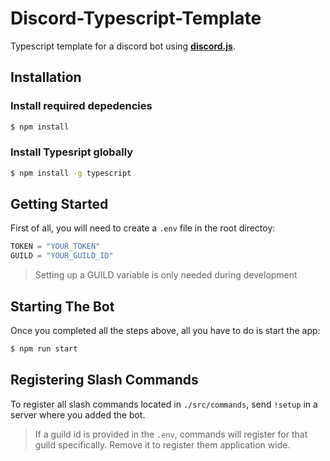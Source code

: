 # Discord-Typescript-Template
Typescript template for a discord bot using **[discord.js](https://discord.js.org)**.
## Installation

### Install **required depedencies**

```sh
$ npm install
```

### Install **Typesript globally**

```sh
$ npm install -g typescript
```

## Getting Started

First of all, you will need to create a `.env` file in the root directoy:

```js
TOKEN = "YOUR_TOKEN"
GUILD = "YOUR_GUILD_ID"
```
> Setting up a GUILD variable is only needed during development
## Starting The Bot

Once you completed all the steps above, all you have to do is start the app:

```sh
$ npm run start
```

## Registering Slash Commands

To register all slash commands located in `./src/commands`, send `!setup` in a server where you added the bot.

> If a guild id is provided in the `.env`, commands will register for that guild specifically. Remove it to register them application wide.